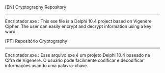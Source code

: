 [EN]
Cryptography Repository
_______________________
Encriptador.exe : This exe file is a Delphi 10.4 project based on Vigenère Cipher. The user can easily encrypt and decrypt information using a key word.

[PT]
Repositório Cryptography
________________________
Encriptador.exe : Esse arquivo exe é um projeto Delphi 10.4 baseado na Cifra de Vigenère. O usuário pode facilmente codificar e decodificar informações usando uma palavra-chave. 

